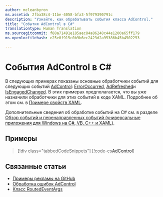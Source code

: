 ```yaml
---
author: mcleanbyron
ms.assetid: 2fba38c4-11be-4058-bfa3-5f979390791c
description: "Узнайте, как обрабатывать события класса AdControl."
title: "События AdControl в C#"
translationtype: Human Translation
ms.sourcegitcommit: f88a71491e185aec84a86248c44e1200a65ff179
ms.openlocfilehash: e25e0f915c0b9b6ec2423d2a95386b45b4502253

---
```


# <a name="adcontrol-events-in-c"></a>События AdControl в C\# #  


В следующих примерах показаны основные обработчики событий для следующих событий [AdControl](https://msdn.microsoft.com/library/windows/apps/microsoft.advertising.winrt.ui.adcontrol.aspx): [ErrorOccurred](https://msdn.microsoft.com/library/windows/apps/xaml/microsoft.advertising.winrt.ui.adcontrol.erroroccurred.aspx), [AdRefreshed](https://msdn.microsoft.com/library/windows/apps/xaml/microsoft.advertising.winrt.ui.adcontrol.adrefreshed.aspx)и [IsEngagedChanged](https://msdn.microsoft.com/library/windows/apps/xaml/microsoft.advertising.winrt.ui.adcontrol.isengagedchanged.aspx). В этих примерах предполагается, что вы уже назначили обработчики для этих событий в коде XAML. Подробнее об этом см. в [Примере свойств XAML](xaml-properties-example.md).

Дополнительные сведения об обработке событий на C# см. в разделе [Обзор событий и перенаправленных событий (универсальные приложения для Windows на C#, VB, C++ и XAML)](http://msdn.microsoft.com/library/windows/apps/hh758286).

## <a name="examples"></a>Примеры

> [!div class="tabbedCodeSnippets"]
[!code-cs[AdControl](./code/AdvertisingSamples/AdControlSamples/cs/MainPage.xaml.cs#EventHandlers)]

## <a name="related-topics"></a>Связанные статьи

* [Примеры рекламы на GitHub](http://aka.ms/githubads)
* [Обработка ошибок AdControl](adcontrol-error-handling.md)
* [Класс RoutedEventArgs](http://msdn.microsoft.com/library/system.windows.routedeventargs.aspx)

 

 



<!--HONumber=Dec16_HO2-->



